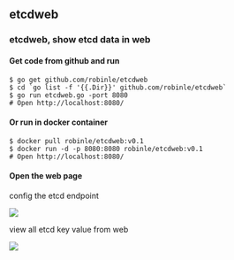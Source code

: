 ## etcdweb

### etcdweb, show etcd data in web



#### Get code from github and run

`````
$ go get github.com/robinle/etcdweb
$ cd `go list -f '{{.Dir}}' github.com/robinle/etcdweb`
$ go run etcdweb.go -port 8080
# Open http://localhost:8080/
`````



#### Or run in docker container

```
$ docker pull robinle/etcdweb:v0.1
$ docker run -d -p 8080:8080 robinle/etcdweb:v0.1
# Open http://localhost:8080/ 
```



#### Open the web page

config the etcd endpoint


![](https://raw.githubusercontent.com/RobinLe/etcdweb/master/ui/pics/etcdweb-endpoint.png)

view all etcd key value from web

![](https://raw.githubusercontent.com/RobinLe/etcdweb/master/ui/pics/etcdweb-table.png)

